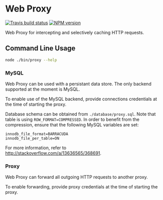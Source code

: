 # Web Proxy

[![Travis build status](http://img.shields.io/travis/gajus/web-proxy/master.svg?style=flat)](https://travis-ci.org/gajus/web-proxy)
[![NPM version](http://img.shields.io/npm/v/web-proxy.svg?style=flat)](https://www.npmjs.org/package/web-proxy)

Web Proxy for intercepting and selectively caching HTTP requests.

## Command Line Usage

```sh
node ./bin/proxy --help
```

### MySQL

Web Proxy can be used with a persistant data store. The only backend supported at the moment is MySQL.

To enable use of the MySQL backend, provide connections credentials at the time of starting the proxy.

Database schema can be obtained from `./database/proxy.sql`. Note that table is using `ROW_FORMAT=COMPRESSED`. In order to benefit from the compression, ensure that the following MySQL variables are set:

```
innodb_file_format=BARRACUDA
innodb_file_per_table=ON
```

For more information, refer to http://stackoverflow.com/a/13636565/368691.

### Proxy

Web Proxy can forward all outgoing HTTP requests to another proxy.

To enable forwarding, provide proxy credentials at the time of starting the proxy.